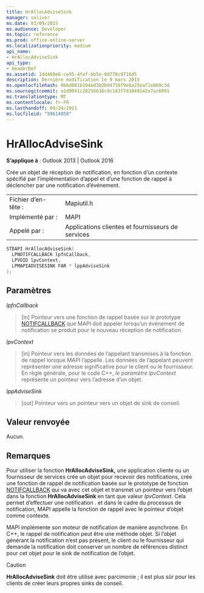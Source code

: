 ```yaml
---
title: HrAllocAdviseSink
manager: soliver
ms.date: 03/09/2015
ms.audience: Developer
ms.topic: reference
ms.prod: office-online-server
ms.localizationpriority: medium
api_name:
- HrAllocAdviseSink
api_type:
- HeaderDef
ms.assetid: 1dd460e6-ce95-4fef-bb5e-8d778c9716d5
description: Dernière modification le 9 mars 2015
ms.openlocfilehash: 0bbd881b194ed3b2b94758f9e8a25eaf1e869c3d
ms.sourcegitcommit: a1d9041c20256616c9c183f7d1049142a7ac6991
ms.translationtype: MT
ms.contentlocale: fr-FR
ms.lasthandoff: 09/24/2021
ms.locfileid: "59614058"
---
```

# <a name="hrallocadvisesink"></a>HrAllocAdviseSink

  
  
**S’applique à** : Outlook 2013 | Outlook 2016 
  
Crée un objet de réception de notification, en fonction d’un contexte spécifié par l’implémentation d’appel et d’une fonction de rappel à déclencher par une notification d’événement. 
  
|||
|:-----|:-----|
|Fichier d’en-tête :  <br/> |Mapiutil.h  <br/> |
|Implémenté par :  <br/> |MAPI  <br/> |
|Appelé par :  <br/> |Applications clientes et fournisseurs de services  <br/> |
   
```cpp
STDAPI HrAllocAdviseSink(
  LPNOTIFCALLBACK lpfnCallback,
  LPVOID lpvContext,
  LPMAPIADVISESINK FAR * lppAdviseSink
);
```

## <a name="parameters"></a>Paramètres

 _lpfnCallback_
  
> [in] Pointeur vers une fonction de rappel basée sur le prototype [NOTIFCALLBACK](notifcallback.md) que MAPI doit appeler lorsqu’un événement de notification se produit pour le nouveau réception de notification. 
    
 _lpvContext_
  
> [in] Pointeur vers les données de l’appelant transmises à la fonction de rappel lorsque MAPI l’appelle. Les données de l’appelant peuvent représenter une adresse significative pour le client ou le fournisseur. En règle générale, pour le code C++,  _le paramètre lpvContext_ représente un pointeur vers l’adresse d’un objet. 
    
 _lppAdviseSink_
  
> [out] Pointeur vers un pointeur vers un objet de sink de conseil.
    
## <a name="return-value"></a>Valeur renvoyée

Aucun.
  
## <a name="remarks"></a>Remarques

Pour utiliser la fonction **HrAllocAdviseSink,** une application cliente ou un fournisseur de services crée un objet pour recevoir des notifications, crée une fonction de rappel de notification basée sur le prototype de fonction [NOTIFCALLBACK](notifcallback.md) qui va avec cet objet et transmet un pointeur vers l’objet dans la fonction **HrAllocAdviseSink** en tant que valeur _lpvContext._ Cela permet d’effectuer une notification . et dans le cadre du processus de notification, MAPI appelle la fonction de rappel avec le pointeur d’objet comme contexte. 
  
MAPI implémente son moteur de notification de manière asynchrone. En C++, le rappel de notification peut être une méthode objet. Si l’objet générant la notification n’est pas présent, le client ou le fournisseur qui demande la notification doit conserver un nombre de références distinct pour cet objet pour le sink de notification de l’objet. 
  
> [!CAUTION]
> **HrAllocAdviseSink** doit être utilisé avec parcimonie ; il est plus sûr pour les clients de créer leurs propres sinks de conseil. 
  

